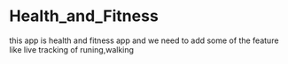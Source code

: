 # Health_and_Fitness
this app is health and fitness app and we need to add some of the feature like live tracking of runing,walking

